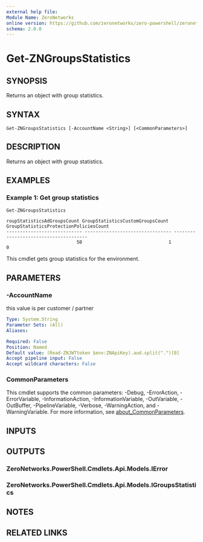 ```yaml
---
external help file:
Module Name: ZeroNetworks
online version: https://github.com/zeronetworks/zero-powershell/zeronetworks/get-zngroupsstatistics
schema: 2.0.0
---
```


# Get-ZNGroupsStatistics

## SYNOPSIS
Returns an object with group statistics.

## SYNTAX

```
Get-ZNGroupsStatistics [-AccountName <String>] [<CommonParameters>]
```

## DESCRIPTION
Returns an object with group statistics.

## EXAMPLES

### Example 1: Get group statistics
```powershell
Get-ZNGroupsStatistics
```

```output
roupStatisticsAdGroupsCount GroupStatisticsCustomGroupsCount GroupStatisticsProtectionPoliciesCount
---------------------------- -------------------------------- --------------------------------------
                          50                                1                                      0
```

This cmdlet gets group statistics for the environment.

## PARAMETERS

### -AccountName
this value is per customer / partner

```yaml
Type: System.String
Parameter Sets: (All)
Aliases:

Required: False
Position: Named
Default value: (Read-ZNJWTtoken $env:ZNApiKey).aud.split(".")[0]
Accept pipeline input: False
Accept wildcard characters: False
```

### CommonParameters
This cmdlet supports the common parameters: -Debug, -ErrorAction, -ErrorVariable, -InformationAction, -InformationVariable, -OutVariable, -OutBuffer, -PipelineVariable, -Verbose, -WarningAction, and -WarningVariable. For more information, see [about_CommonParameters](http://go.microsoft.com/fwlink/?LinkID=113216).

## INPUTS

## OUTPUTS

### ZeroNetworks.PowerShell.Cmdlets.Api.Models.IError

### ZeroNetworks.PowerShell.Cmdlets.Api.Models.IGroupsStatistics

## NOTES

## RELATED LINKS

